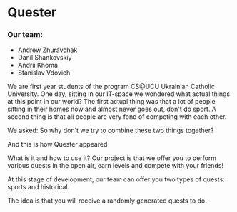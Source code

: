 # Quester

### Our team:

+ Andrew Zhuravchak
+ Danil Shankovskiy
+ Andrii Khoma
+ Stanislav Vdovich

We are first year students of the program CS@UCU Ukrainian Catholic University. One day, sitting in our IT-space we wondered what actual things at this point in our world? The first actual thing was that a lot of people sitting in their homes now and almost never goes out, don't do sport. A second thing is that all people are very fond of competing with each other.

We asked: So why don't we try to combine these two things together?

And this is how Quester appeared

What is it and how to use it?
Our project is that we offer you to perform various quests in the open air, earn levels and compete with your friends!

At this stage of development, our team can offer you two types of quests: sports and historical.

The idea is that you will receive a randomly generated quests to do.


